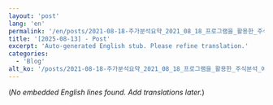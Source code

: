 ```yaml
---
layout: 'post'
lang: 'en'
permalink: '/en/posts/2021-08-18-주가분석요약_2021_08_18_프로그램을_활용한_주식분석_예상결과_19_33_09/'
title: '[2025-08-13] - Post'
excerpt: 'Auto-generated English stub. Please refine translation.'
categories:
  - 'Blog'
alt_ko: '/posts/2021-08-18-주가분석요약_2021_08_18_프로그램을_활용한_주식분석_예상결과_19_33_09/'
---
```


(*No embedded English lines found. Add translations later.*)
